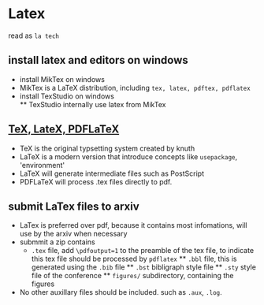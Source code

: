 # Latex
read as `la tech`
## install latex and editors on windows
* install MikTex on windows
* MikTex is a LaTeX distribution, including `tex, latex, pdftex, pdflatex`
* install TexStudio on windows  
  ** TexStudio internally use latex from MikTex
  
## [TeX, LateX, PDFLaTeX](https://www.overleaf.com/learn/latex/Articles/The_TeX_family_tree:_LaTeX,_pdfTeX,_XeTeX,_LuaTeX_and_ConTeXt)
* TeX is the original typsetting system created by knuth
* LaTeX is a modern version that introduce concepts like `usepackage`, 'environment'
* LaTeX will generate intermediate files such as PostScript
* PDFLaTeX will process .tex files directly to pdf.

## submit LaTex files to arxiv
* LaTex is preferred over pdf, because it contains most infomations, will use by the arxiv when necessary
* submmit a zip contains  
  * `.tex` file, add `\pdfoutput=1` to the preamble of the tex file, to indicate this tex file should be processed by `pdflatex`
  ** `.bbl` file, this is generated using the `.bib` file
  ** `.bst` bibligraph style file
  ** `.sty` style file of the conference
  ** `figures/` subdirectory, containing the figures
* No other auxillary files should be included. such as `.aux`, `.log`.
